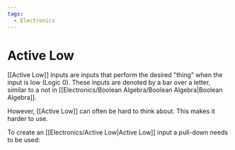 ```yaml
---
tags:
  - Electronics
---
```

# Active Low
[[Active Low]] inputs are inputs that perform the desired "thing" when the input is low (Logic 0).
These inputs are denoted by a bar over a letter, similar to a not in [[Electronics/Boolean Algebra/Boolean Algebra|Boolean Algebra]].

However, [[Active Low]] can often be hard to think about. This makes it harder to use.

To create an [[Electronics/Active Low|Active Low]] input a pull-down needs to be used: